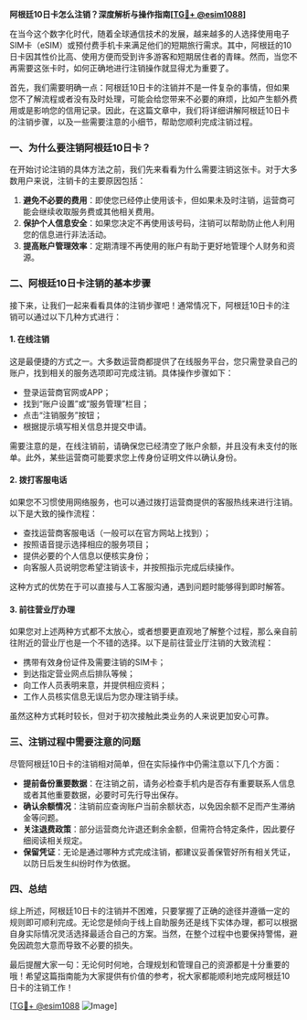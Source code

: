 **阿根廷10日卡怎么注销？深度解析与操作指南[[TG💪+ @esim1088](https://t.me/s/esim1088)]**

在当今这个数字化时代，随着全球通信技术的发展，越来越多的人选择使用电子SIM卡（eSIM）或预付费手机卡来满足他们的短期旅行需求。其中，阿根廷的10日卡因其性价比高、使用方便而受到许多游客和短期居住者的青睐。然而，当您不再需要这张卡时，如何正确地进行注销操作就显得尤为重要了。

首先，我们需要明确一点：阿根廷10日卡的注销并不是一件复杂的事情，但如果您不了解流程或者没有及时处理，可能会给您带来不必要的麻烦，比如产生额外费用或是影响您的信用记录。因此，在这篇文章中，我们将详细讲解阿根廷10日卡的注销步骤，以及一些需要注意的小细节，帮助您顺利完成注销过程。

### 一、为什么要注销阿根廷10日卡？

在开始讨论注销的具体方法之前，我们先来看看为什么需要注销这张卡。对于大多数用户来说，注销卡的主要原因包括：

1. **避免不必要的费用**：即使您已经停止使用该卡，但如果未及时注销，运营商可能会继续收取服务费或其他相关费用。
2. **保护个人信息安全**：如果您决定不再使用该号码，注销可以帮助防止他人利用您的信息进行非法活动。
3. **提高账户管理效率**：定期清理不再使用的账户有助于更好地管理个人财务和资源。

### 二、阿根廷10日卡注销的基本步骤

接下来，让我们一起来看看具体的注销步骤吧！通常情况下，阿根廷10日卡的注销可以通过以下几种方式进行：

#### 1. 在线注销

这是最便捷的方式之一。大多数运营商都提供了在线服务平台，您只需登录自己的账户，找到相关的服务选项即可完成注销。具体操作步骤如下：

- 登录运营商官网或APP；
- 找到“账户设置”或“服务管理”栏目；
- 点击“注销服务”按钮；
- 根据提示填写相关信息并提交申请。

需要注意的是，在线注销前，请确保您已经清空了账户余额，并且没有未支付的账单。此外，某些运营商可能要求您上传身份证明文件以确认身份。

#### 2. 拨打客服电话

如果您不习惯使用网络服务，也可以通过拨打运营商提供的客服热线来进行注销。以下是大致的操作流程：

- 查找运营商客服电话（一般可以在官方网站上找到）；
- 按照语音提示选择相应的服务项目；
- 提供必要的个人信息以便核实身份；
- 向客服人员说明您希望注销该卡，并按照指示完成后续操作。

这种方式的优势在于可以直接与人工客服沟通，遇到问题时能够得到即时解答。

#### 3. 前往营业厅办理

如果您对上述两种方式都不太放心，或者想要更直观地了解整个过程，那么亲自前往附近的营业厅也是一个不错的选择。以下是前往营业厅注销的大致流程：

- 携带有效身份证件及需要注销的SIM卡；
- 到达指定营业网点后排队等候；
- 向工作人员表明来意，并提供相应资料；
- 工作人员核实信息无误后为您办理注销手续。

虽然这种方式耗时较长，但对于初次接触此类业务的人来说更加安心可靠。

### 三、注销过程中需要注意的问题

尽管阿根廷10日卡的注销相对简单，但在实际操作中仍需注意以下几个方面：

- **提前备份重要数据**：在注销之前，请务必检查手机内是否存有重要联系人信息或者其他重要数据，必要时可先行导出保存。
- **确认余额情况**：注销前应查询账户当前余额状态，以免因余额不足而产生滞纳金等问题。
- **关注退费政策**：部分运营商允许退还剩余金额，但需符合特定条件，因此要仔细阅读相关规定。
- **保留凭证**：无论是通过哪种方式完成注销，都建议妥善保管好所有相关凭证，以防日后发生纠纷时作为依据。

### 四、总结

综上所述，阿根廷10日卡的注销并不困难，只要掌握了正确的途径并遵循一定的规则即可顺利完成。无论您是倾向于线上自助服务还是线下实体办理，都可以根据自身实际情况灵活选择最适合自己的方案。当然，在整个过程中也要保持警惕，避免因疏忽大意而导致不必要的损失。

最后提醒大家一句：无论何时何地，合理规划和管理自己的资源都是十分重要的哦！希望这篇指南能为大家提供有价值的参考，祝大家都能顺利地完成阿根廷10日卡的注销工作！

[[TG💪+ @esim1088](https://t.me/s/esim1088) ![Image](https://i.postimg.cc/4NQfJmqS/Snipaste-2025-05-13-00-14-12.png)]